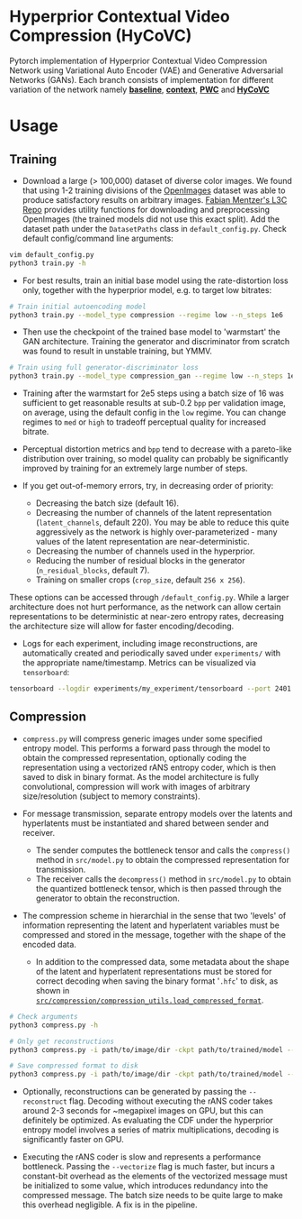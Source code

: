 # Hyperprior Contextual Video Compression (HyCoVC)

Pytorch implementation of Hyperprior Contextual Video Compression Network using Variational Auto Encoder (VAE) and Generative Adversarial Networks (GANs).
Each branch consists of implementation for different variation of the network namely [__baseline__](https://github.com/AnandK27/HyCoVC/tree/baseline), [__context__](https://github.com/AnandK27/HyCoVC/tree/context), [__PWC__](https://github.com/AnandK27/HyCoVC/tree/PWC) and [__HyCoVC__](https://github.com/AnandK27/HyCoVC/tree/HyCoVC)

# Usage

## Training

* Download a large (> 100,000) dataset of diverse color images. We found that using 1-2 training divisions of the [OpenImages](https://storage.googleapis.com/openimages/web/index.html) dataset was able to produce satisfactory results on arbitrary images. [Fabian Mentzer's L3C Repo](https://github.com/fab-jul/L3C-PyTorch/) provides utility functions for downloading and preprocessing OpenImages (the trained models did not use this exact split). Add the dataset path under the `DatasetPaths` class in `default_config.py`. Check default config/command line arguments:

```bash
vim default_config.py
python3 train.py -h
```

* For best results, train an initial base model using the rate-distortion loss only, together with the hyperprior model, e.g. to target low bitrates:

```bash
# Train initial autoencoding model
python3 train.py --model_type compression --regime low --n_steps 1e6
```

* Then use the checkpoint of the trained base model to 'warmstart' the GAN architecture. Training the generator and discriminator from scratch was found to result in unstable training, but YMMV.

```bash
# Train using full generator-discriminator loss
python3 train.py --model_type compression_gan --regime low --n_steps 1e6 --warmstart --ckpt path/to/base/checkpoint
```

* Training after the warmstart for 2e5 steps using a batch size of 16 was sufficient to get reasonable results at sub-0.2 `bpp` per validation image, on average, using the default config in the `low` regime. You can change regimes to `med` or `high` to tradeoff perceptual quality for increased bitrate.

* Perceptual distortion metrics and `bpp` tend to decrease with a pareto-like distribution over training, so model quality can probably be significantly improved by training for an extremely large number of steps.

* If you get out-of-memory errors, try, in decreasing order of priority:
  * Decreasing the batch size (default 16).
  * Decreasing the number of channels of the latent representation (`latent_channels`, default 220). You may be able to reduce this quite aggressively as the network is highly over-parameterized - many values of the latent representation are near-deterministic.
  * Decreasing the number of channels used in the hyperprior.
  * Reducing the number of residual blocks in the generator (`n_residual_blocks`, default 7).
  * Training on smaller crops (`crop_size`, default `256 x 256`).

These options can be accessed through `/default_config.py`. While a larger architecture does not hurt performance, as the network can allow certain representations to be deterministic at near-zero entropy rates, decreasing the architecture size will allow for faster encoding/decoding.

* Logs for each experiment, including image reconstructions, are automatically created and periodically saved under `experiments/` with the appropriate name/timestamp. Metrics can be visualized via `tensorboard`:

```bash
tensorboard --logdir experiments/my_experiment/tensorboard --port 2401
```

## Compression

* `compress.py` will compress generic images under some specified entropy model. This performs a forward pass through the model to obtain the compressed representation, optionally coding the representation using a vectorized rANS entropy coder, which is then saved to disk in binary format. As the model architecture is fully convolutional, compression will work with images of arbitrary size/resolution (subject to memory constraints).

* For message transmission, separate entropy models over the latents and hyperlatents must be instantiated and shared between sender and receiver.
  * The sender computes the bottleneck tensor and calls the `compress()` method in `src/model.py` to obtain the compressed representation for transmission.
  * The receiver calls the `decompress()` method in `src/model.py` to obtain the quantized bottleneck tensor, which is then passed through the generator to obtain the reconstruction.

* The compression scheme in hierarchial in the sense that two 'levels' of information representing the latent and hyperlatent variables must be compressed and stored in the message, together with the shape of the encoded data.
  * In addition to the compressed data, some metadata about the shape of the latent and hyperlatent representations must be stored for correct decoding when saving the binary format '`.hfc`' to disk, as shown in [`src/compression/compression_utils.load_compressed_format`](../src/compression/compression_utils.py).

```bash
# Check arguments
python3 compress.py -h

# Only get reconstructions
python3 compress.py -i path/to/image/dir -ckpt path/to/trained/model --reconstruct

# Save compressed format to disk
python3 compress.py -i path/to/image/dir -ckpt path/to/trained/model --save
```

* Optionally, reconstructions can be generated by passing the `--reconstruct` flag. Decoding without executing the rANS coder takes around 2-3 seconds for ~megapixel images on GPU, but this can definitely be optimized. As evaluating the CDF under the hyperprior entropy model involves a series of matrix multiplications, decoding is significantly faster on GPU.

* Executing the rANS coder is slow and represents a performance bottleneck. Passing the `--vectorize` flag is much faster, but incurs a constant-bit overhead as the elements of the vectorized message must be initialized to some value, which introduces redundancy into the compressed message. The batch size needs to be quite large to make this overhead negligible. A fix is in the pipeline.
